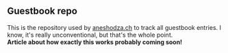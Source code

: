 ## Guestbook repo
This is the repository used by [aneshodza.ch](https://www.aneshodza.ch/) to track all guestbook entries. I know, it's really unconventional, but that's the whole point.  
**Article about how exactly this works probably coming soon!**

